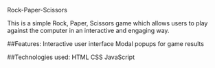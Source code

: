 Rock-Paper-Scissors

This is a simple Rock, Paper, Scissors game which allows users to play against the computer in an interactive and engaging way.

##Features:
  Interactive user interface
  Modal popups for game results

##Technologies used:
  HTML
  CSS
  JavaScript 
